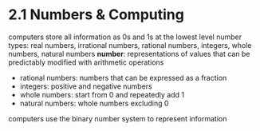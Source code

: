 # 2.1 Numbers & Computing
computers store all information as 0s and 1s at the lowest level
number types: real numbers, irrational numbers, rational numbers, integers, whole numbers, natural numbers
**number**: representations of values that can be predictably modified with arithmetic operations 
- rational numbers: numbers that can be expressed as a fraction
- integers: positive and negative numbers
- whole numbers: start from 0 and repeatedly add 1
- natural numbers: whole numbers excluding 0

computers use the binary number system to represent information